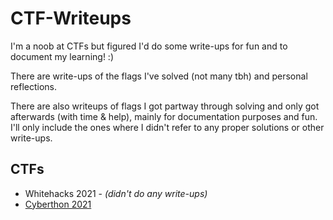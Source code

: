 # CTF-Writeups
I'm a noob at CTFs but figured I'd do some write-ups for fun and to document my learning! :)

There are write-ups of the flags I've solved (not many tbh) and personal reflections.

There are also writeups of flags I got partway through solving and only got afterwards (with time & help), mainly for documentation purposes and fun. I'll only include the ones where I didn't refer to any proper solutions or other write-ups.

## CTFs
* Whitehacks 2021 - *(didn't do any write-ups)*
* [Cyberthon 2021](https://github.com/xeniafiorenza/CTF-Writeups/tree/main/Cyberthon-2021)